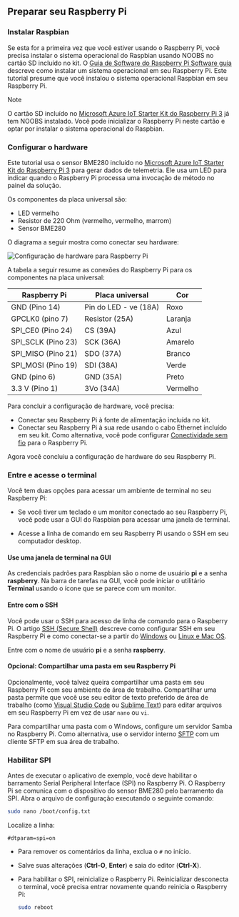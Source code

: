 ## <a name="prepare-your-raspberry-pi"></a>Preparar seu Raspberry Pi

### <a name="install-raspbian"></a>Instalar Raspbian

Se esta for a primeira vez que você estiver usando o Raspberry Pi, você precisa instalar o sistema operacional do Raspbian usando NOOBS no cartão SD incluído no kit. O [Guia de Software do Raspberry Pi Software guia][lnk-install-raspbian] descreve como instalar um sistema operacional em seu Raspberry Pi. Este tutorial presume que você instalou o sistema operacional Raspbian em seu Raspberry Pi.

> [!NOTE]
> O cartão SD incluído no [Microsoft Azure IoT Starter Kit do Raspberry Pi 3][lnk-starter-kits] já tem NOOBS instalado. Você pode inicializar o Raspberry Pi neste cartão e optar por instalar o sistema operacional do Raspbian.

### <a name="set-up-the-hardware"></a>Configurar o hardware

Este tutorial usa o sensor BME280 incluído no [Microsoft Azure IoT Starter Kit do Raspberry Pi 3][lnk-starter-kits] para gerar dados de telemetria. Ele usa um LED para indicar quando o Raspberry Pi processa uma invocação de método no painel da solução.

Os componentes da placa universal são:

- LED vermelho
- Resistor de 220 Ohm (vermelho, vermelho, marrom)
- Sensor BME280

O diagrama a seguir mostra como conectar seu hardware:

![Configuração de hardware para Raspberry Pi][img-connection-diagram]

A tabela a seguir resume as conexões do Raspberry Pi para os componentes na placa universal:

| Raspberry Pi            | Placa universal             |Cor         |
| ----------------------- | ---------------------- | ------------- |
| GND (Pino 14)            | Pin do LED - ve (18A)      | Roxo          |
| GPCLK0 (pino 7)          | Resistor (25A)         | Laranja          |
| SPI_CE0 (Pino 24)        | CS (39A)               | Azul          |
| SPI_SCLK (Pino 23)       | SCK (36A)              | Amarelo        |
| SPI_MISO (Pino 21)       | SDO (37A)              | Branco         |
| SPI_MOSI (Pino 19)       | SDI (38A)              | Verde         |
| GND (pino 6)             | GND (35A)              | Preto         |
| 3.3 V (Pino 1)           | 3Vo (34A)              | Vermelho           |

Para concluir a configuração de hardware, você precisa:

- Conectar seu Raspberry Pi à fonte de alimentação incluída no kit.
- Conectar seu Raspberry Pi à sua rede usando o cabo Ethernet incluído em seu kit. Como alternativa, você pode configurar [Conectividade sem fio][lnk-pi-wireless] para o Raspberry Pi.

Agora você concluiu a configuração de hardware do seu Raspberry Pi.

### <a name="sign-in-and-access-the-terminal"></a>Entre e acesse o terminal

Você tem duas opções para acessar um ambiente de terminal no seu Raspberry Pi:

- Se você tiver um teclado e um monitor conectado ao seu Raspberry Pi, você pode usar a GUI do Raspbian para acessar uma janela de terminal.

- Acesse a linha de comando em seu Raspberry Pi usando o SSH em seu computador desktop.

#### <a name="use-a-terminal-window-in-the-gui"></a>Use uma janela de terminal na GUI

As credenciais padrões para Raspbian são o nome de usuário **pi** e a senha **raspberry**. Na barra de tarefas na GUI, você pode iniciar o utilitário **Terminal** usando o ícone que se parece com um monitor.

#### <a name="sign-in-with-ssh"></a>Entre com o SSH

Você pode usar o SSH para acesso de linha de comando para o Raspberry Pi. O artigo [SSH (Secure Shell)][lnk-pi-ssh] descreve como configurar SSH em seu Raspberry Pi e como conectar-se a partir do [Windows][lnk-ssh-windows] ou [Linux e Mac OS][lnk-ssh-linux].

Entre com o nome de usuário **pi** e a senha **raspberry**.

#### <a name="optional-share-a-folder-on-your-raspberry-pi"></a>Opcional: Compartilhar uma pasta em seu Raspberry Pi

Opcionalmente, você talvez queira compartilhar uma pasta em seu Raspberry Pi com seu ambiente de área de trabalho. Compartilhar uma pasta permite que você use seu editor de texto preferido de área de trabalho (como [Visual Studio Code](https://code.visualstudio.com/) ou [Sublime Text](http://www.sublimetext.com/)) para editar arquivos em seu Raspberry Pi em vez de usar `nano` ou `vi`.

Para compartilhar uma pasta com o Windows, configure um servidor Samba no Raspberry Pi. Como alternativa, use o servidor interno [SFTP](https://www.raspberrypi.org/documentation/remote-access/) com um cliente SFTP em sua área de trabalho.

### <a name="enable-spi"></a>Habilitar SPI

Antes de executar o aplicativo de exemplo, você deve habilitar o barramento Serial Peripheral Interface (SPI) no Raspberry Pi. O Raspberry Pi se comunica com o dispositivo do sensor BME280 pelo barramento da SPI. Abra o arquivo de configuração executando o seguinte comando:

```sh
sudo nano /boot/config.txt
```

Localize a linha:

`#dtparam=spi=on`

- Para remover os comentários da linha, exclua o `#` no início.
- Salve suas alterações (**Ctrl-O**, **Enter**) e saia do editor (**Ctrl-X**).
- Para habilitar o SPI, reinicialize o Raspberry Pi. Reinicializar desconecta o terminal, você precisa entrar novamente quando reinicia o Raspberry Pi:

  ```sh
  sudo reboot
  ```


[img-connection-diagram]: media/iot-suite-v1-raspberry-pi-kit-prepare-pi/rpi2_remote_monitoring.png

[lnk-install-raspbian]: https://www.raspberrypi.org/learning/software-guide/quickstart/
[lnk-pi-wireless]: https://www.raspberrypi.org/documentation/configuration/wireless/README.md
[lnk-pi-ssh]: https://www.raspberrypi.org/documentation/remote-access/ssh/README.md
[lnk-ssh-windows]: https://www.raspberrypi.org/documentation/remote-access/ssh/windows.md
[lnk-ssh-linux]: https://www.raspberrypi.org/documentation/remote-access/ssh/unix.md
[lnk-starter-kits]: https://azure.microsoft.com/develop/iot/starter-kits/